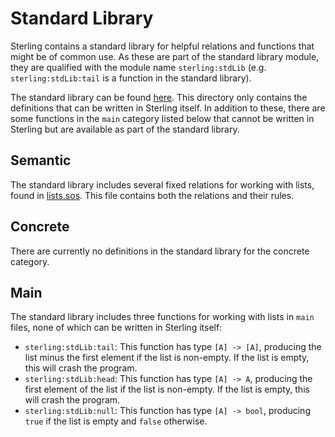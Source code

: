 # Standard Library
Sterling contains a standard library for helpful relations and
functions that might be of common use.  As these are part of the
standard library module, they are qualified with the module name
`sterling:stdLib` (e.g. `sterling:stdLib:tail` is a function in the
standard library).

The standard library can be found [here](../stdLib).  This directory
only contains the definitions that can be written in Sterling itself.
In addition to these, there are some functions in the `main` category
listed below that cannot be written in Sterling but are available as
part of the standard library.


## Semantic
The standard library includes several fixed relations for working with
lists, found in [lists.sos](../stdLib/lists.sos).  This file contains
both the relations and their rules.


## Concrete
There are currently no definitions in the standard library for the
concrete category.


## Main
The standard library includes three functions for working with lists
in `main` files, none of which can be written in Sterling itself:
* `sterling:stdLib:tail`:  This function has type `[A] -> [A]`, producing
  the list minus the first element if the list is non-empty.  If the
  list is empty, this will crash the program.
* `sterling:stdLib:head`:  This function has type `[A] -> A`, producing the
  first element of the list if the list is non-empty.  If the list is
  empty, this will crash the program.
* `sterling:stdLib:null`:  This function has type `[A] -> bool`, producing
  `true` if the list is empty and `false` otherwise.
